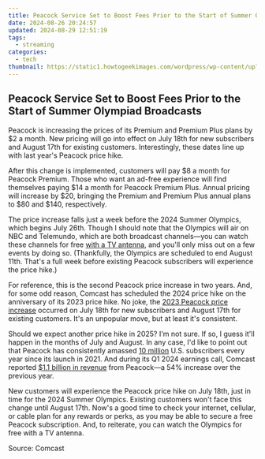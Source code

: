 ```yaml
---
title: Peacock Service Set to Boost Fees Prior to the Start of Summer Olympiad Broadcasts
date: 2024-08-26 20:24:57
updated: 2024-08-29 12:51:19
tags:
  - streaming
categories:
  - tech
thumbnail: https://static1.howtogeekimages.com/wordpress/wp-content/uploads/2023/08/peacock.jpg
---
```


## Peacock Service Set to Boost Fees Prior to the Start of Summer Olympiad Broadcasts

Peacock is increasing the prices of its Premium and Premium Plus plans by $2 a month. New pricing will go into effect on July 18th for new subscribers and August 17th for existing customers. Interestingly, these dates line up with last year's Peacock price hike.

 After this change is implemented, customers will pay $8 a month for Peacock Premium. Those who want an ad-free experience will find themselves paying $14 a month for Peacock Premium Plus. Annual pricing will increase by $20, bringing the Premium and Premium Plus annual plans to $80 and $140, respectively.

 The price increase falls just a week before the 2024 Summer Olympics, which begins July 26th. Though I should note that the Olympics will air on NBC and Telemundo, which are both broadcast channels—you can watch these channels for free [with a TV antenna](https://sound-issues.techidaily.com/how-to-fix-a-non-functioning-steelseries-arctis-pro-microphone-complete-solution/), and you'll only miss out on a few events by doing so. (Thankfully, the Olympics are scheduled to end August 11th. That's a full week before existing Peacock subscribers will experience the price hike.)

 For reference, this is the second Peacock price increase in two years. And, for some odd reason, Comcast has scheduled the 2024 price hike on the anniversary of its 2023 price hike. No joke, the [2023 Peacock price increase](https://extra-tips.techidaily.com/twisting-typography-in-visual-screens/) occurred on July 18th for new subscribers and August 17th for existing customers. It's an unpopular move, but at least it's consistent.

 Should we expect another price hike in 2025? I'm not sure. If so, I guess it'll happen in the months of July and August. In any case, I'd like to point out that Peacock has consistently amassed [10 million](https://www.statista.com/statistics/1246902/number-sign-ups-peacock-united-states/) U.S. subscribers every year since its launch in 2021\. And during its Q1 2024 earnings call, Comcast reported [$1.1 billion in revenue](https://www.barrons.com/articles/comcast-earnings-stock-price-8f6598e9) from Peacock—a 54% increase over the previous year.

 New customers will experience the Peacock price hike on July 18th, just in time for the 2024 Summer Olympics. Existing customers won't face this change until August 17th. Now's a good time to check your internet, cellular, or cable plan for any rewards or perks, as you may be able to secure a free Peacock subscription. And, to reiterate, you can watch the Olympics for free with a TV antenna.

 Source: Comcast

<ins class="adsbygoogle"
     style="display:block"
     data-ad-format="autorelaxed"
     data-ad-client="ca-pub-7571918770474297"
     data-ad-slot="1223367746"></ins>



<ins class="adsbygoogle"
     style="display:block"
     data-ad-client="ca-pub-7571918770474297"
     data-ad-slot="8358498916"
     data-ad-format="auto"
     data-full-width-responsive="true"></ins>
